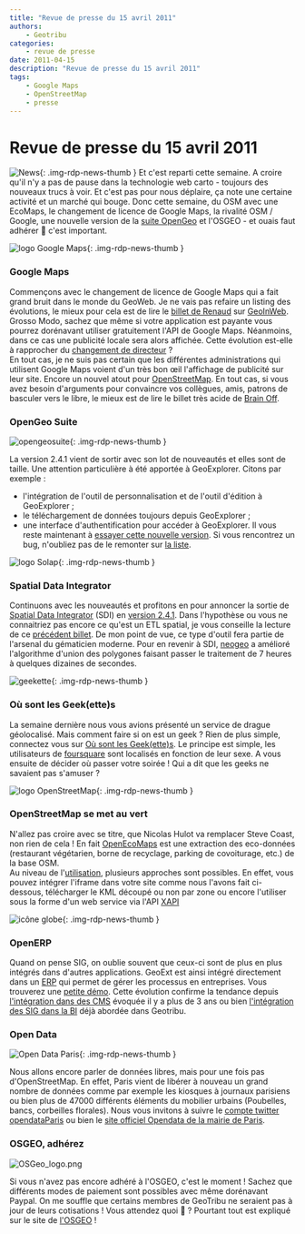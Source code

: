```yaml
---
title: "Revue de presse du 15 avril 2011"
authors:
    - Geotribu
categories:
    - revue de presse
date: 2011-04-15
description: "Revue de presse du 15 avril 2011"
tags:
    - Google Maps
    - OpenStreetMap
    - presse
---
```


# Revue de presse du 15 avril 2011

![News](https://cdn.geotribu.fr/img/internal/icons-rdp-news/news.png "Icône news générique"){: .img-rdp-news-thumb }
 Et c'est reparti cette semaine. A croire qu'il n'y a pas de pause dans la technologie web carto - toujours des nouveaux trucs à voir. Et c'est pas pour nous déplaire, ça note une certaine activité et un marché qui bouge. Donc cette semaine, du OSM avec une EcoMaps, le changement de licence de Google Maps, la rivalité OSM / Google, une nouvelle version de la [suite OpenGeo](#opengeosuite) et l'OSGEO - et ouais faut adhérer :slightly_smiling_face: c'est important.

 ![logo Google Maps](https://cdn.geotribu.fr/img/logos-icones/entreprises_association/google/google_maps.png "logo Google Maps"){: .img-rdp-news-thumb }

### Google Maps

 Commençons avec le changement de licence de Google Maps qui a fait grand bruit dans le monde du GeoWeb. Je ne vais pas refaire un listing des évolutions, le mieux pour cela est de lire le [billet de Renaud](http://www.geoinweb.com/2011/04/13/google-verrouille-un-peu-plus-lutilisation-de-ses-api-google-maps/) sur [GeoInWeb](http://www.geoinweb.com). Grosso Modo, sachez que même si votre application est payante vous pourrez dorénavant utiliser gratuitement l'API de Google Maps. Néanmoins, dans ce cas une publicité locale sera alors affichée. Cette évolution est-elle à rapprocher du [changement de directeur](http://www.presse-citron.net/google-change-de-direction-retour-sur-l%E2%80%99histoire-du-geant-americain?) ?  
 En tout cas, je ne suis pas certain que les différentes administrations qui utilisent Google Maps voient d'un très bon œil l'affichage de publicité sur leur site. Encore un nouvel atout pour [OpenStreetMap](https://www.openstreetmap.org/). En tout cas, si vous avez besoin d'arguments pour convaincre vos collègues, amis, patrons de basculer vers le libre, le mieux est de lire le billet très acide de [Brain Off](http://brainoff.com/weblog/2011/04/11/1635).

### OpenGeo Suite

![opengeosuite](https://cdn.geotribu.fr/img/logos-icones/logiciels_librairies/opengeosuite.png){: .img-rdp-news-thumb }

 La version 2.4.1 vient de sortir avec son lot de nouveautés et elles sont de taille. Une attention particulière à été apportée à GeoExplorer. Citons par exemple :

* l'intégration de l'outil de personnalisation et de l'outil d'édition à GeoExplorer ;
* le téléchargement de données toujours depuis GeoExplorer ;
* une interface d'authentification pour accéder à GeoExplorer.
  Il vous reste maintenant à [essayer cette nouvelle version](http://opengeo.org/technology/suite/download/). Si vous rencontrez un bug, n'oubliez pas de le remonter sur [la liste](http://getsatisfaction.com/opengeo).

 ![logo Solap](https://cdn.geotribu.fr/img/logos-icones/divers/solap.png "logo Solap"){: .img-rdp-news-thumb }

### Spatial Data Integrator

 Continuons avec les nouveautés et profitons en pour annoncer la sortie de [Spatial Data Integrator](http://www.spatialdataintegrator.com/) (SDI) en [version 2.4.1](http://sourceforge.net/projects/sdispatialetl/files/sdispatialetl/TOS.spatial.4.1.2/). Dans l'hypothèse ou vous ne connaitriez pas encore ce qu'est un ETL spatial, je vous conseille la lecture de ce [précédent billet](http://geotribu.net/node/222). De mon point de vue, ce type d'outil fera partie de l'arsenal du gématicien moderne. Pour en revenir à SDI, [neogeo](http://www.neogeo-online.net/blog/archives/1167/) a amélioré l'algorithme d'union des polygones faisant passer le traitement de 7 heures à quelques dizaines de secondes.

 ![geekette](https://cdn.geotribu.fr/img/Blog/logo_foursquare.png){: .img-rdp-news-thumb }

### Où sont les Geek(ette)s

 La semaine dernière nous vous avions présenté un service de drague géolocalisé. Mais comment faire si on est un geek ? Rien de plus simple, connectez vous sur [Où sont les Geek(ette)s](http://visu.fabernovel.com/foursquare/fr/). Le principe est simple, les utilisateurs de [foursquare](https://foursquare.com/) sont localisés en fonction de leur sexe. A vous ensuite de décider où passer votre soirée ! Qui a dit que les geeks ne savaient pas s'amuser ?

 ![logo OpenStreetMap](https://cdn.geotribu.fr/img/logos-icones/OpenStreetMap/Openstreetmap.png "logo OpenStreetMap"){: .img-rdp-news-thumb }

### OpenStreetMap se met au vert

 N'allez pas croire avec se titre, que Nicolas Hulot va remplacer Steve Coast, non rien de cela ! En fait [OpenEcoMaps](http://www.openecomaps.co.uk/) est une extraction des eco-données (restaurant végétarien, borne de recyclage, parking de covoiturage, etc.) de la base OSM.  
 Au niveau de l'[utilisation](http://www.openecomaps.co.uk/data.php), plusieurs approches sont possibles. En effet, vous pouvez intégrer l'iframe dans votre site comme nous l'avons fait ci-dessous, télécharger le KML découpé ou non par zone ou encore l'utiliser sous la forme d'un web service via l'API [XAPI](https://wiki.openstreetmap.org/wiki/Xapi)

 ![icône globe](https://cdn.geotribu.fr/img/internal/icons-rdp-news/world.png){: .img-rdp-news-thumb }

### OpenERP

 Quand on pense SIG, on oublie souvent que ceux-ci sont de plus en plus intégrés dans d'autres applications. GeoExt est ainsi intégré directement dans un [ERP](https://fr.wikipedia.org/wiki/Progiciel_de_gestion_int%C3%A9gr%C3%A9) qui permet de gérer les processus en entreprises. Vous trouverez une [petite démo](http://www.youtube.com/watch?v=sxbVWfLdU7E). Cette évolution confirme la tendance depuis [l'intégration dans des CMS](http://media.baliz-geospatial.com/article/webmapping-et-cms-originalites-innovations-et-illusions-dans-le-monde-du-sig-en-ligne) évoquée il y a plus de 3 ans ou bien [l'intégration des SIG dans la BI](http://geotribu.net/node/273) déjà abordée dans Geotribu.

### Open Data

![Open Data Paris](https://cdn.geotribu.fr/img/Blog/opendataparis.gif "Open Data Paris"){: .img-rdp-news-thumb }

 Nous allons encore parler de données libres, mais pour une fois pas d'OpenStreetMap. En effet, Paris vient de libérer à nouveau un grand nombre de données comme par exemple les kiosques à journaux parisiens ou bien plus de 47000 différents éléments du mobilier urbains (Poubelles, bancs, corbeilles florales). Nous vous invitons à suivre le [compte twitter opendataParis](http://twitter.com/#!/opendataParis) ou bien le [site officiel Opendata de la mairie de Paris](http://opendata.paris.fr/).

### OSGEO, adhérez

![OSGeo_logo.png](https://cdn.geotribu.fr/img/Blog/OpenSource/OSGeo_logo.png)

 Si vous n'avez pas encore adhéré à l'OSGEO, c'est le moment ! Sachez que différents modes de paiement sont possibles avec même dorénavant Paypal. On me souffle que certains membres de GeoTribu ne seraient pas à jour de leurs cotisations ! Vous attendez quoi :slightly_smiling_face: ? Pourtant tout est expliqué sur le site de [l'OSGEO](http://osgeo.gloobe.org/drupal/node/8) !
